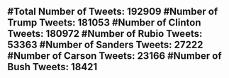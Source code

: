 #Total Number of Tweets: 192909 
#Number of Trump Tweets: 181053
#Number of Clinton Tweets: 180972
#Number of Rubio Tweets: 53363
#Number of Sanders Tweets: 27222
#Number of Carson Tweets: 23166
#Number of Bush Tweets: 18421
---
